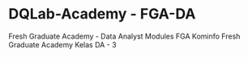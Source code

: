 # DQLab-Academy - FGA-DA
Fresh Graduate Academy - Data Analyst
Modules FGA Kominfo
Fresh Graduate Academy
Kelas DA - 3
